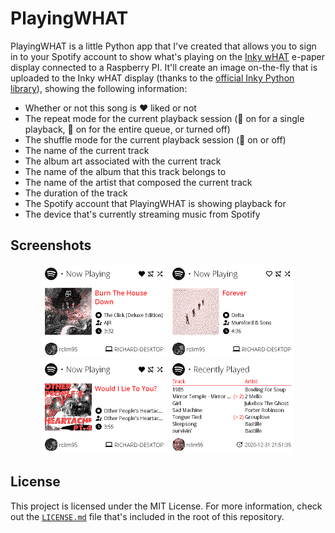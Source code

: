 # PlayingWHAT

PlayingWHAT is a little Python app that I've created that allows you to sign in to your Spotify account to show what's playing on the [Inky wHAT](https://shop.pimoroni.com/products/inky-what) e-paper display connected to a Raspberry PI. It'll create an image on-the-fly that is uploaded to
the Inky wHAT display (thanks to the [official Inky Python library](https://github.com/pimoroni/inky)), showing the following information:

* Whether or not this song is :heart: liked or not
* The repeat mode for the current playback session (:repeat: on for a single playback, :repeat_one: on for the entire queue, or turned off)
* The shuffle mode for the current playback session (:twisted_rightwards_arrows: on or off)
* The name of the current track
* The album art associated with the current track
* The name of the album that this track belongs to
* The name of the artist that composed the current track
* The duration of the track
* The Spotify account that PlayingWHAT is showing playback for
* The device that's currently streaming music from Spotify

## Screenshots

<p align="center">
    <img src="docs/assets/preview-1.png" alt="Preview 1" width="200" />
    <img src="docs/assets/preview-2.png" alt="Preview 2" width="200" />
    <img src="docs/assets/preview-3.png" alt="Preview 3" width="200" />
    <img src="docs/assets/preview-4.png" alt="Preview 4" width="200" />
</p>

## License

This project is licensed under the MIT License. For more information, check out the [`LICENSE.md`](LICENSE.md) file that's included in the root of this repository.
